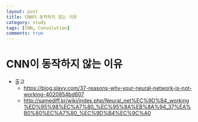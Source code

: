 ```yaml
---
layout: post
title: CNN이 동작하지 않는 이유
category: study
tags: [CNN, Convolution]
comments: true
---
```


# CNN이 동작하지 않는 이유
- 출고
  - https://blog.slavv.com/37-reasons-why-your-neural-network-is-not-working-4020854bd607
  - http://samediff.kr/wiki/index.php/Neural_net%EC%9D%B4_working%ED%95%98%EC%A7%80_%EC%95%8A%EB%8A%94_37%EA%B0%80%EC%A7%80_%EC%9D%B4%EC%9C%A0
